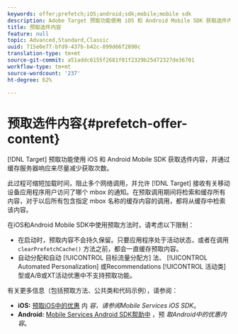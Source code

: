 ```yaml
---
keywords: offer;prefetch;iOS;android;sdk;mobile;mobile sdk
description: Adobe Target 预取功能使用 iOS 和 Android Mobile SDK 获取选件内容，并通过缓存服务器响应来尽量减少获取次数。
title: 预取选件内容
feature: null
topic: Advanced,Standard,Classic
uuid: 715e0e77-bfd9-437b-b42c-899d66f2890c
translation-type: tm+mt
source-git-commit: a51addc6155f2681f01f2329b25d72327de36701
workflow-type: tm+mt
source-wordcount: '237'
ht-degree: 62%

---
```



# 预取选件内容{#prefetch-offer-content}

[!DNL Target] 预取功能使用 iOS 和 Android Mobile SDK 获取选件内容，并通过缓存服务器响应来尽量减少获取次数。

此过程可缩短加载时间，阻止多个网络调用，并允许 [!DNL Target] 接收有关移动设备应用程序用户访问了哪个 mbox 的通知。在预取调用期间将检索和缓存所有内容，对于以后所有包含指定 mbox 名称的缓存内容的调用，都将从缓存中检索该内容。

在iOS和Android Mobile SDK中使用预取方法时，请考虑以下限制：

* 在启动时，预取内容不会持久保留。只要应用程序处于活动状态，或者在调用 `clearPrefetchCache()` 方法之前，都会一直缓存预取内容。
* 自动分配和自动 [!UICONTROL 目标流量分配方] 法、 [!UICONTROL Automated Personalization] 或Recommendations [!UICONTROL 活动类][](/help/c-recommendations/recommendations-as-an-offer.md)型或A/B或XT活动优惠中不支持预取功能。

有关更多信息（包括预取方法、公共类和代码示例），请参阅：

* **iOS:** [预取iOS中的优惠](https://docs.adobe.com/content/help/en/mobile-services/ios/target-ios/c-mob-target-prefetch-ios.html) 内 *容，请参阅Mobile Services iOS SDK*。
* **Android:** [Mobile Services Android SDK帮助中](https://docs.adobe.com/content/help/en/mobile-services/android/target-android/c-mob-target-prefetch-android.html) ，预 *取Android中的优惠内容*。
